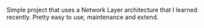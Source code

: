 Simple project that uses a Network Layer architecture that I learned recently. Pretty easy to use, maintenance and extend.
